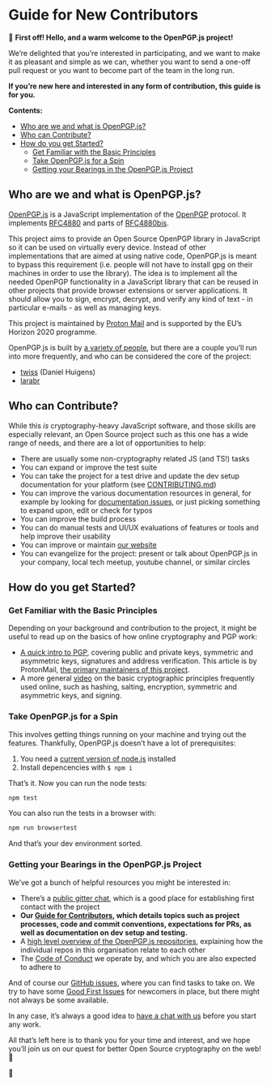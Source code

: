# Guide for New Contributors <!-- omit from toc -->

👋 **First off! Hello, and a warm welcome to the OpenPGP.js project!**

We’re delighted that you’re interested in participating, and we want to make it as pleasant and simple as we can, whether you want to send a one-off pull request or you want to become part of the team in the long run.

**If you’re new here and interested in any form of contribution, this guide is for you.**

**Contents:**

- [Who are we and what is OpenPGP.js?](#who-are-we-and-what-is-openpgpjs)
- [Who can Contribute?](#who-can-contribute)
- [How do you get Started?](#how-do-you-get-started)
  - [Get Familiar with the Basic Principles](#get-familiar-with-the-basic-principles)
  - [Take OpenPGP.js for a Spin](#take-openpgpjs-for-a-spin)
  - [Getting your Bearings in the OpenPGP.js Project](#getting-your-bearings-in-the-openpgpjs-project)

## Who are we and what is OpenPGP.js?

[OpenPGP.js](https://openpgpjs.org/) is a JavaScript implementation of the [OpenPGP](https://en.wikipedia.org/wiki/Pretty_Good_Privacy#OpenPGP) protocol. It implements [RFC4880](https://tools.ietf.org/html/rfc4880) and parts of [RFC4880bis](https://tools.ietf.org/html/draft-ietf-openpgp-rfc4880bis-10).

This project aims to provide an Open Source OpenPGP library in JavaScript so it can be used on virtually every device. Instead of other implementations that are aimed at using native code, OpenPGP.js is meant to bypass this requirement (i.e. people will not have to install gpg on their machines in order to use the library). The idea is to implement all the needed OpenPGP functionality in a JavaScript library that can be reused in other projects that provide browser extensions or server applications. It should allow you to sign, encrypt, decrypt, and verify any kind of text - in particular e-mails - as well as managing keys.

This project is maintained by [Proton Mail](https://proton.me/blog/openpgpjs-email-encryption) and is supported by the EU’s Horizon 2020 programme.

OpenPGP.js is built by [a variety of people](https://github.com/orgs/openpgpjs/people), but there are a couple you’ll run into more frequently, and who can be considered the core of the project:

- [twiss](https://github.com/twiss) (Daniel Huigens)
- [larabr](https://github.com/larabr)

## Who can Contribute?

While this _is_ cryptography-heavy JavaScript software, and those skills are especially relevant, an Open Source project such as this one has a wide range of needs, and there are a lot of opportunities to help:

- There are usually some non-cryptography related JS (and TS!) tasks
- You can expand or improve the test suite
- You can take the project for a test drive and update the dev setup documentation for your platform (see [CONTRIBUTING.md](/CONTRIBUTING.md))
- You can improve the various documentation resources in general, for example by looking for [documentation issues](https://github.com/openpgpjs/openpgpjs/issues?q=is%3Aissue+is%3Aopen+label%3ADocumentation), or just picking something to expand upon, edit or check for typos
- You can improve the build process
- You can do manual tests and UI/UX evaluations of features or tools and help improve their usability
- You can improve or maintain [our website](https://openpgpjs.org/)
- You can evangelize for the project: present or talk about OpenPGP.js in your company, local tech meetup, youtube channel, or similar circles

## How do you get Started?

### Get Familiar with the Basic Principles

Depending on your background and contribution to the project, it might be useful to read up on the basics of how online cryptography and PGP work:

- [A quick intro to PGP](https://proton.me/blog/what-is-pgp-encryption), covering public and private keys, symmetric and asymmetric keys, signatures and address verification. This article is by ProtonMail, [the primary maintainers of this project](https://proton.me/blog/openpgpjs-email-encryption).
- A more general [video](https://www.youtube.com/watch?v=NuyzuNBFWxQ) on the basic cryptographic principles frequently used online, such as hashing, salting, encryption, symmetric and asymmetric keys, and signing.

### Take OpenPGP.js for a Spin

This involves getting things running on your machine and trying out the features. Thankfully, OpenPGP.js doesn’t have a lot of prerequisites:

1. You need a [current version of node.js](https://nodejs.org/en/about/previous-releases) installed
2. Install depencencies with `$ npm i`

That’s it. Now you can run the node tests:

```bash
npm test
```

You can also run the tests in a browser with:

```bash
npm run browsertest
```

And that’s your dev environment sorted.

### Getting your Bearings in the OpenPGP.js Project

We’ve got a bunch of helpful resources you might be interested in:

- There’s a [public gitter chat](https://app.gitter.im/#/room/#openpgpjs_openpgpjs:gitter.im), which is a good place for establishing first contact with the project
- **Our [Guide for Contributors](/CONTRIBUTING.md), which details  topics such as project processes, code and commit conventions, expectations for PRs, as well as documentation on dev setup and testing.**
- A [high level overview of the OpenPGP.js repositories](/PROJECT_STRUCTURE.md), explaining how the individual repos in this organisation relate to each other
- The [Code of Conduct](/CODE_OF_CONDUCT.md) we operate by, and which you are also expected to adhere to

And of course our [GitHub issues](https://github.com/openpgpjs/openpgpjs/issues), where you can find tasks to take on. We try to have some [Good First Issues](https://github.com/openpgpjs/openpgpjs/labels/good%20first%20issue) for newcomers in place, but there might not always be some available.

In any case, it’s always a good idea to [have a chat with us](https://app.gitter.im/#/room/#openpgpjs_openpgpjs:gitter.im) before you start any work.

All that’s left here is to thank you for your time and interest, and we hope you’ll join us on our quest for better Open Source cryptography on the web! 🚀

👋


